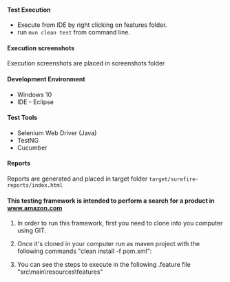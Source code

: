 #### Test Execution
* Execute from IDE by right clicking on features folder.
* run `mvn clean test` from command line.

#### Execution screenshots
Execution screenshots are placed in screenshots folder

#### Development Environment
* Windows 10
* IDE - Eclipse

#### Test Tools
* Selenium Web Driver (Java)
* TestNG
* Cucumber

#### Reports
Reports are generated and placed in target folder
`target/surefire-reports/index.html`

#### This testing framework is intended to perform a search for a product in www.amazon.com

1. In order to run this framework, first you need to clone into you computer using GIT.

2. Once it's cloned in your computer run as maven project with the following commands "clean install -f pom.xml":

3. You can see the steps to execute in the following .feature file "src\main\resources\features\"


